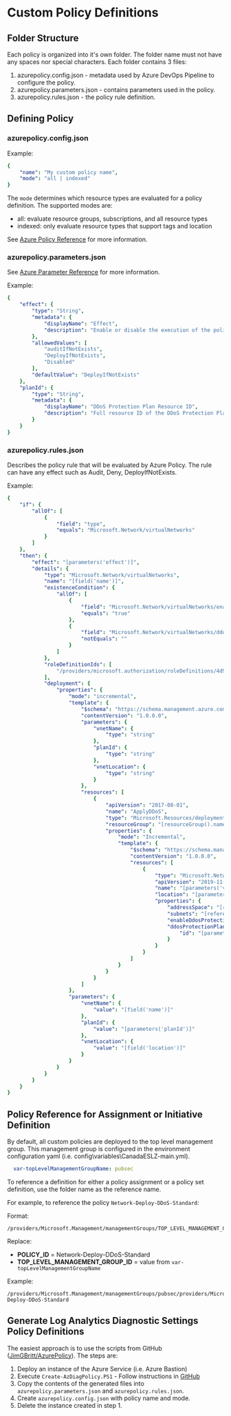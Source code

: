 # Custom Policy Definitions

## Folder Structure

Each policy is organized into it's own folder.  The folder name must not have any spaces nor special characters.  Each folder contains 3 files:

1. azurepolicy.config.json - metadata used by Azure DevOps Pipeline to configure the policy.
2. azurepolicy.parameters.json - contains parameters used in the policy.
3. azurepolicy.rules.json - the policy rule definition.


## Defining Policy

### azurepolicy.config.json

Example: 

```yml
{
    "name": "My custom policy name",
    "mode": "all | indexed"
}
```

The `mode` determines which resource types are evaluated for a policy definition. The supported modes are:

* all: evaluate resource groups, subscriptions, and all resource types
* indexed: only evaluate resource types that support tags and location

See [Azure Policy Reference](https://docs.microsoft.com/azure/governance/policy/concepts/definition-structure#mode) for more information.


### azurepolicy.parameters.json

See [Azure Parameter Reference](https://docs.microsoft.com/en-us/azure/governance/policy/concepts/definition-structure#parameters) for more information.

Example: 
```yml
{
    "effect": {
        "type": "String",
        "metadata": {
            "displayName": "Effect",
            "description": "Enable or disable the execution of the policy"
        },
        "allowedValues": [
            "auditIfNotExists",
            "DeployIfNotExists",
            "Disabled"
        ],
        "defaultValue": "DeployIfNotExists"
    },
    "planId": {
        "type": "String",
        "metadata": {
            "displayName": "DDoS Protection Plan Resource ID",
            "description": "Full resource ID of the DDoS Protection Plan to be associated to VNets"
        }
    }
}
```

### azurepolicy.rules.json

Describes the policy rule that will be evaluated by Azure Policy.  The rule can have any effect such as Audit, Deny, DeployIfNotExists.

Example:

```yml
{
    "if": {
        "allOf": [
            {
                "field": "type",
                "equals": "Microsoft.Network/virtualNetworks"
            }
        ]
    },
    "then": {
        "effect": "[parameters('effect')]",
        "details": {
            "type": "Microsoft.Network/virtualNetworks",
            "name": "[field('name')]",
            "existenceCondition": {
                "allOf": [
                    {
                        "field": "Microsoft.Network/virtualNetworks/enableDdosProtection",
                        "equals": "true"
                    },
                    {
                        "field": "Microsoft.Network/virtualNetworks/ddosProtectionPlan",
                        "notEquals": ""
                    }
                ]
            },
            "roleDefinitionIds": [
                "/providers/microsoft.authorization/roleDefinitions/4d97b98b-1d4f-4787-a291-c67834d212e7"
            ],
            "deployment": {
                "properties": {
                    "mode": "incremental",
                    "template": {
                        "$schema": "https://schema.management.azure.com/schemas/2019-04-01/deploymentTemplate.json#",
                        "contentVersion": "1.0.0.0",
                        "parameters": {
                            "vnetName": {
                                "type": "string"
                            },
                            "planId": {
                                "type": "string"
                            },
                            "vnetLocation": {
                                "type": "string"
                            }
                        },
                        "resources": [
                            {
                                "apiVersion": "2017-08-01",
                                "name": "ApplyDDoS",
                                "type": "Microsoft.Resources/deployments",
                                "resourceGroup": "[resourceGroup().name]",
                                "properties": {
                                    "mode": "Incremental",
                                    "template": {
                                        "$schema": "https://schema.management.azure.com/schemas/2015-01-01/deploymentTemplate.json#",
                                        "contentVersion": "1.0.0.0",
                                        "resources": [
                                            {
                                                "type": "Microsoft.Network/virtualNetworks",
                                                "apiVersion": "2019-11-01",
                                                "name": "[parameters('vnetName')]",
                                                "location": "[parameters('vnetLocation')]",
                                                "properties": {
                                                    "addressSpace": "[reference(resourceId('Microsoft.Network/virtualNetworks', parameters('vnetName')), '2020-07-01', 'Full').properties.addressSpace]",
                                                    "subnets": "[reference(resourceId('Microsoft.Network/virtualNetworks', parameters('vnetName')), '2020-07-01', 'Full').properties.subnets]",
                                                    "enableDdosProtection": true,
                                                    "ddosProtectionPlan": {
                                                        "id": "[parameters('planId')]"
                                                    }
                                                }
                                            }
                                        ]
                                    }
                                }
                            }
                        ]
                    },
                    "parameters": {
                        "vnetName": {
                            "value": "[field('name')]"
                        },
                        "planId": {
                            "value": "[parameters('planId')]"
                        },
                        "vnetLocation": {
                            "value": "[field('location')]"
                        }
                    }
                }
            }
        }
    }
}
```


## Policy Reference for Assignment or Initiative Definition

By default, all custom policies are deployed to the top level management group.  This management group is configured in the environment configuration yaml (i.e. config\variables\CanadaESLZ-main.yml). 

```yml
  var-topLevelManagementGroupName: pubsec
```

To reference a definition for either a policy assignment or a policy set definition, use the folder name as the reference name.

For example, to reference the policy `Network-Deploy-DDoS-Standard`:

Format:

```
/providers/Microsoft.Management/managementGroups/TOP_LEVEL_MANAGEMENT_GROUP_ID/providers/Microsoft.Authorization/policyDefinitions/POLICY_ID
```

Replace:

* __POLICY_ID__ = Network-Deploy-DDoS-Standard
* __TOP_LEVEL_MANAGEMENT_GROUP_ID__ = value from `var-topLevelManagementGroupName`

Example:

```
/providers/Microsoft.Management/managementGroups/pubsec/providers/Microsoft.Authorization/policyDefinitions/Network-Deploy-DDoS-Standard
```

## Generate Log Analytics Diagnostic Settings Policy Definitions

The easiest approach is to use the scripts from GitHub ([JimGBritt/AzurePolicy](https://github.com/JimGBritt/AzurePolicy/tree/master/AzureMonitor/Scripts)).  The steps are:

1. Deploy an instance of the Azure Service (i.e. Azure Bastion)
2. Execute `Create-AzDiagPolicy.PS1` - Follow instructions in [GitHub](https://github.com/JimGBritt/AzurePolicy/blob/master/AzureMonitor/Scripts/README.md#overview-of-create-azdiagpolicyps1)
3. Copy the contents of the generated files into `azurepolicy.parameters.json` and `azurepolicy.rules.json`.
4. Create `azurepolicy.config.json` with policy name and mode.
5. Delete the instance created in step 1.
